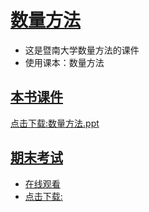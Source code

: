# [数量方法](https://github.com/scutcyr/jida_teaching/tree/master/shuliangfangfa)
- 这是暨南大学数量方法的课件
- 使用课本：数量方法

## [本书课件](https://raw.githubusercontent.com/scutcyr/jida_teaching/master/shuliangfangfa/%E6%95%B0%E9%87%8F%E6%96%B9%E6%B3%95.pdf)
  [点击下载:数量方法.ppt](https://raw.githubusercontent.com/scutcyr/jida_teaching/master/shuliangfangfa/%E6%95%B0%E9%87%8F%E6%96%B9%E6%B3%95.pdf)
## [期末考试](https://github.com/scutcyr/jida_teaching/blob/master/shuliangfangfa/2018-2019%E7%AC%AC%E4%B8%80%E5%AD%A6%E6%9C%9F%E3%80%8A%E6%95%B0%E9%87%8F%E6%96%B9%E6%B3%95%E3%80%8B-%E6%9C%9F%E6%9C%AB%E8%AF%95%E5%8D%B7.pdf)
- [在线观看](https://github.com/scutcyr/jida_teaching/blob/master/shuliangfangfa/2018-2019%E7%AC%AC%E4%B8%80%E5%AD%A6%E6%9C%9F%E3%80%8A%E6%95%B0%E9%87%8F%E6%96%B9%E6%B3%95%E3%80%8B-%E6%9C%9F%E6%9C%AB%E8%AF%95%E5%8D%B7.pdf)
- [点击下载:]()
